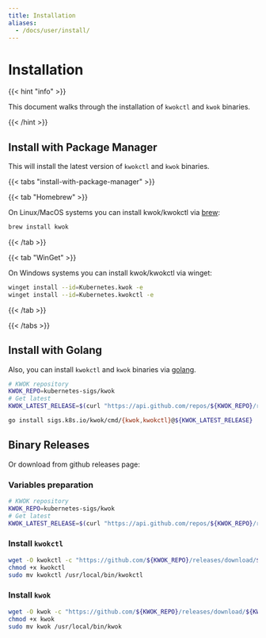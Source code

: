 ```yaml
---
title: Installation
aliases:
  - /docs/user/install/
---
```


# Installation

{{< hint "info" >}}

This document walks through the installation of `kwokctl` and `kwok` binaries.

{{< /hint >}}

## Install with Package Manager

This will install the latest version of `kwokctl` and `kwok` binaries.

{{< tabs "install-with-package-manager" >}}

{{< tab "Homebrew" >}}

On Linux/MacOS systems you can install kwok/kwokctl via [brew](https://formulae.brew.sh/formula/kwok):

``` bash
brew install kwok
```

{{< /tab >}}

{{< tab "WinGet" >}}

On Windows systems you can install kwok/kwokctl via winget:

``` bash
winget install --id=Kubernetes.kwok -e
winget install --id=Kubernetes.kwokctl -e
```

{{< /tab >}}

{{< /tabs >}}

## Install with Golang

Also, you can install `kwokctl` and `kwok` binaries via [golang].

``` bash
# KWOK repository
KWOK_REPO=kubernetes-sigs/kwok
# Get latest
KWOK_LATEST_RELEASE=$(curl "https://api.github.com/repos/${KWOK_REPO}/releases/latest" | jq -r '.tag_name')

go install sigs.k8s.io/kwok/cmd/{kwok,kwokctl}@${KWOK_LATEST_RELEASE}
```

## Binary Releases

Or download from github releases page:

### Variables preparation

``` bash
# KWOK repository
KWOK_REPO=kubernetes-sigs/kwok
# Get latest
KWOK_LATEST_RELEASE=$(curl "https://api.github.com/repos/${KWOK_REPO}/releases/latest" | jq -r '.tag_name')
```

### Install `kwokctl`

``` bash
wget -O kwokctl -c "https://github.com/${KWOK_REPO}/releases/download/${KWOK_LATEST_RELEASE}/kwokctl-$(go env GOOS)-$(go env GOARCH)"
chmod +x kwokctl
sudo mv kwokctl /usr/local/bin/kwokctl
```

### Install `kwok`

``` bash
wget -O kwok -c "https://github.com/${KWOK_REPO}/releases/download/${KWOK_LATEST_RELEASE}/kwok-$(go env GOOS)-$(go env GOARCH)"
chmod +x kwok
sudo mv kwok /usr/local/bin/kwok
```

[golang]: https://golang.org/doc/install
